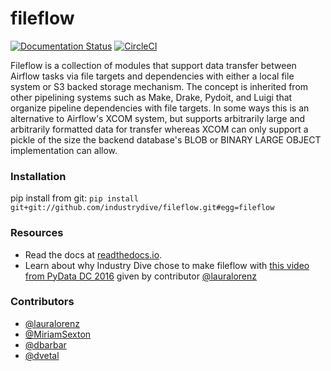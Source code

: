 # fileflow

[![Documentation Status](https://readthedocs.org/projects/fileflow/badge/?version=latest)](http://fileflow.readthedocs.io/en/latest/?badge=latest)
[![CircleCI](https://circleci.com/gh/industrydive/fileflow/tree/circle-ci.svg?style=svg)](https://circleci.com/gh/industrydive/fileflow/tree/circle-ci)

Fileflow is a collection of modules that support data transfer between Airflow tasks via file targets and dependencies with either a local file system or S3 backed storage mechanism. The concept is inherited from other pipelining systems such as Make, Drake, Pydoit, and Luigi that organize pipeline dependencies with file targets. In some ways this is an alternative to Airflow's XCOM system, but supports arbitrarily large and arbitrarily formatted data for transfer whereas XCOM can only support a pickle of the size the backend database's BLOB or BINARY LARGE OBJECT implementation can allow.

### Installation

pip install from git: `pip install git+git://github.com/industrydive/fileflow.git#egg=fileflow`

### Resources

- Read the docs at [readthedocs.io](http://fileflow.readthedocs.io/en/latest/).
- Learn about why Industry Dive chose to make fileflow with [this video from PyData DC 2016](https://www.youtube.com/watch?v=60FUHEkcPyY&index=35&list=PLGVZCDnMOq0qLoYpkeySVtfdbQg1A_GiB) given by contributor [@lauralorenz](https://github.com/lauralorenz)

### Contributors

- [@lauralorenz](https://github.com/lauralorenz)
- [@MiriamSexton](https://github.com/MiriamSexton)
- [@dbarbar](https://github.com/dbarbar)
- [@dvetal](https://github.com/dvetal)